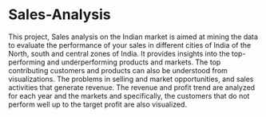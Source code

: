 # Sales-Analysis
This project, Sales analysis on the Indian market is aimed at mining the data to
evaluate the performance of your sales in different cities of India of the North, south and
central zones of India. It provides insights into the top-performing and underperforming
products and markets. The top contributing customers and products can also be understood
from visualizations. The problems in selling and market opportunities, and sales activities
that generate revenue. The revenue and profit trend are analyzed for each year and the
markets and specifically, the customers that do not perform well up to the target profit are
also visualized.

